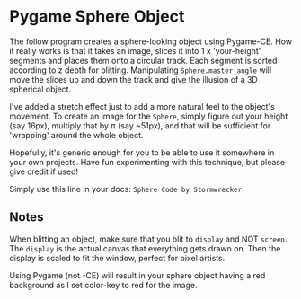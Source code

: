 # Pygame Sphere Object

The follow program creates a sphere-looking object using Pygame-CE. How it really works is that it takes an image,
slices it into 1 x 'your-height' segments and places them onto a circular track. Each segment is sorted according to z depth
for blitting. Manipulating `Sphere.master_angle` will move the slices up and down the track and give the illusion of a
3D spherical object.

I've added a stretch effect just to add a more natural feel to the object's movement. To create an image for the
`Sphere`, simply figure out your height (say 16px), multiply that by π (say ~51px), and that will be sufficient for
'wrapping' around the whole object.

Hopefully, it's generic enough for you to be able to use it somewhere in your own projects.
Have fun experimenting with this technique, but please give credit if used!

Simply use this line in your docs: `Sphere Code by Stormwrecker`


## Notes

When blitting an object, make sure that you blit to `display` and NOT `screen`. The `display` is the actual canvas that
everything gets drawn on. Then the display is scaled to fit the window, perfect for pixel artists.

Using Pygame (not -CE) will result in your sphere object having a red background as I set color-key to red for the image.
